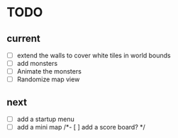 
# TODO

## current
- [ ] extend the walls to cover white tiles in world bounds
- [ ] add monsters
- [ ] Animate the monsters
- [ ] Randomize map view

## next

- [ ] add a startup menu
- [ ] add a mini map
/*- [ ] add a score board? */
